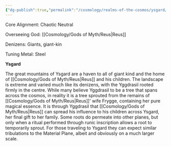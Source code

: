 ```yaml
---
{"dg-publish":true,"permalink":"/cosmology/realms-of-the-cosmos/ysgard/ysgard/"}
---
```


Core Alignment: Chaotic Neutral

Overseeing God: [[Cosmology/Gods of Myth/Reus\|Reus]]

Denizens: Giants, giant-kin

Tuning Metal: Steel

**Ysgard**

The great mountains of Ysgard are a haven to all of giant kind and the home of [[Cosmology/Gods of Myth/Reus\|Reus]] and his children. The landscape is extreme and varied much like its denizens, with the Yggdrasil rooted firmly in the centre. While many believe Yggdrasil to be a tree that spans across the cosmos, in reality it is a tree sprouted from the remains of [[Cosmology/Gods of Myth/Reus\|Reus]]' wife Frygge, containing her pure magical essence. It is through Yggdrasil that [[Cosmology/Gods of Myth/Reus\|Reus]] can spread his influence to his children across Ysgard, her final gift to her family. Some roots do permeate into other planes, but only when a ritual performed through runic inscription allows a root to temporarily sprout. For those traveling to Ysgard they can expect similar tribulations to the Material Plane, albeit and obviously on a much larger scale.